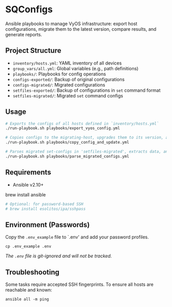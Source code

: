 # SQConfigs

Ansible playbooks to manage VyOS infrastructure: export host configurations, migrate them to the latest version, compare results, and generate reports.

## Project Structure

- `inventory/hosts.yml`: YAML inventory of all devices
- `group_vars/all.yml`: Global variables (e.g., path definitions)
- `playbooks/`: Playbooks for config operations
- `configs-exported/`: Backup of original configurations
- `configs-migrated/`: Migrated configurations
- `setfiles-exported/`: Backup of configurations in `set` command format
- `setfiles-migrated/`: Migrated `set` command configs

## Usage

```bash
# Exports the configs of all hosts defined in `inventory/hosts.yml`
./run-playbook.sh playbooks/export_vyos_config.yml

# Copies configs to the migrating-host, upgrades them to its version, and saves them
./run-playbook.sh playbooks/copy_config_and_update.yml

# Parses migrated set-configs in 'setfiles-migrated', extracts data, and writes a 'report.csv'
./run-playbook.sh playbooks/parse_migrated_configs.yml
```

## Requirements

- Ansible v2.10+ 

brew install ansible

```bash
# Optional: for password-based SSH
# brew install esolitos/ipa/sshpass

```

## Environment (Passwords)

Copy the `.env_example` file to `.env' and add your password profiles.

```
cp .env_example .env
```

_The `.env` file is git-ignored and will not be tracked._


## Troubleshooting

Some tasks require accepted SSH fingerprints. To ensure all hosts are reachable and known:

```
ansible all -m ping
```
